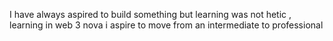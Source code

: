 I have always aspired to build something but learning was not hetic  , learning in web 3 nova i aspire to move from an intermediate to professional 
